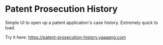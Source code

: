 # Patent Prosecution History 

Simple UI to open up a patent application's case history. Extremely quick to load.

Try it here: https://patent-prosecution-history.yaaaang.com
